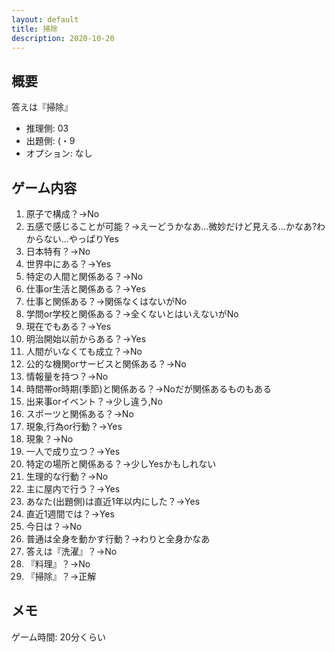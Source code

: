 ```yaml
---
layout: default
title: 掃除
description: 2020-10-20
---
```


## 概要

答えは『掃除』

- 推理側: 03
- 出題側: (・9
- オプション: なし

## ゲーム内容

1. 原子で構成？→No
2. 五感で感じることが可能？→えーどうかなあ…微妙だけど見える…かなあ?わからない…やっぱりYes
3. 日本特有？→No
4. 世界中にある？→Yes
5. 特定の人間と関係ある？→No
6. 仕事or生活と関係ある？→Yes
7. 仕事と関係ある？→関係なくはないがNo
8. 学問or学校と関係ある？→全くないとはいえないがNo
9. 現在でもある？→Yes
10. 明治開始以前からある？→Yes
11. 人間がいなくても成立？→No
12. 公的な機関orサービスと関係ある？→No
13. 情報量を持つ？→No
14. 時間帯or時期(季節)と関係ある？→Noだが関係あるものもある
15. 出来事orイベント？→少し違う,No
16. スポーツと関係ある？→No
17. 現象,行為or行動？→Yes
18. 現象？→No
19. 一人で成り立つ？→Yes
20. 特定の場所と関係ある？→少しYesかもしれない
21. 生理的な行動？→No
22. 主に屋内で行う？→Yes
23. あなた(出題側)は直近1年以内にした？→Yes
24. 直近1週間では？→Yes
25. 今日は？→No
26. 普通は全身を動かす行動？→わりと全身かなあ
27. 答えは『洗濯』？→No
28. 『料理』？→No
29. 『掃除』？→正解

## メモ

ゲーム時間: 20分くらい
